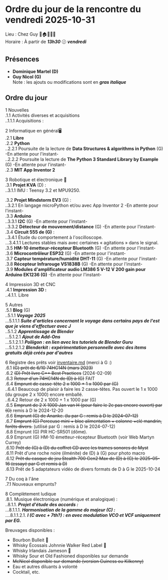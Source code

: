 # Ordre du jour de la rencontre du vendredi 2025-10-31
Lieu :    Chez Guy  🎄🏠🌳🌲🌵    
Horaire : À partir de ___13h30___ 🕜 ___vendredi___  
## Présences
* **Dominique Martel (D)**
* **Guy Nicol (G)**  
Note : les ajouts ou modifications sont en ___gras italique___  
## Ordre du jour
1 Nouvelles  
.1.1  Activités diverses et acquisitions  
..1.1.1 Acquisitions :   

2 Informatique en général🖥  
.2.1 **Libre**  
.2.2 **Python**  
..2.2.1 Poursuite de la lecture de **Data Structures & algorithms in Python** (G) -En attente pour l'instant-  
..2.2.2 Poursuite la lecture de **The Python 3 Standard Library by Example** (G) -En attente pour l'instant-  
.2.3 **MIT App Inventor 2**  

3 Robotique et électronique 🤖  
.3.1 **Projet KVA** (D) :   
..3.1.1 IMU : Teensy 3.2 et MPU9250.  

.3.2 **Projet Mindstorm EV3** (G) :  
..3.2.1 En langage microPython et/ou avec App Inventor 2 -En attente pour l'instant-  
.3.3 **Arduino**  
..3.3.1 **I2C** (G) -En attente pour l'instant-  
..3.3.2 **Détecteur de mouvement/distance** (G) -En attente pour l'instant-  
.3.4 **Circuit 555 de (G)** :  
..3.4.1 Étude du comportement à l'oscilloscope.  
...3.4.1.1 Lectures stables mais avec certaines  « agitations » dans le signal.  
.3.5 **HM-10 émetteur-récepteur Bluetooth** (G) -En attente pour l'instant-  
.3.6 **Microcontrôleur ESP32** (G) -En attente pour l'instant-  
.3.7 **Capteur température/humidité DHT-11** (G) -En attente pour l'instant-  
.3.8 **Récepteur Infrarouge VS1838B** (G) -En attente pour l'instant-  
.3.9 **Modules d'amplificateur audio LM386 5 V-12 V 200 gain pour Arduino EK1236 (G)** -En attente pour l'instant-  

4 Impression 3D et CNC  
.4.1 **Impression 3D :**  
..4.1.1. Libre

5 Autres  
.5.1 **Blog** (G)  
..5.1.1 ___**Voyage 2025**___  
...5.1.1.1 ___Suite d'articles concernant le voyage dans certains pays de l'est que je viens d'effectuer avec J___  
..5.1.2 ___**Apprentissage de Blender**___  
...5.1.2.1 ___Ajout de Add-Ons___  
...5.1.2.1.1 ___Poliigon : en lien avec les tutoriels de Blender Guru___  
...5.1.2.1.2 ___Blenderkit : expérimentation personnelle avec des items gratuits déjà créés par d'autres___  

6 Registre des prêts voir [inventaire.md](./inventaire.md) (merci à G :)   
.6.1 ~~(G) prêt de 6/10 74HC14N  (mars 2023)~~  
.6.2 ~~(D) Prêt livre C++ Best Practices~~ (2024-02-09)  
.6.3 ~~Retour d'un 74HC14N de (D) à (G)~~ FAIT  
.6.4 ~~Emprunt de casse-tête 2 x 1000 + 1 x 1000 par (G)~~  
..6.4.1 Beaucoup de plaisir à faire les 2 casse-têtes. Pas  ouvert le 1 x 1000 (du groupe 2 x 1000) encore emballé.  
..6.4.2 Retour de 2 x 1000 + 1 x 1000 par (G)  
.6.5 ~~Emprunt de 2 X 1000 Jan van H (pour faire le 2e pas encore ouvert) par (G)~~ remis à D le 2024-12-20  
.6.6 ~~Emprunt (G) de Ananke. (lu par G : remis à D le 2024-07-12)~~  
.6.7 ~~Emprunt (G) Perceuse mini + bloc alimentation + colonne +clé mandrin, forêts divers.~~ (utilisé par G : remis à D le 2024-07-12)  
.6.8 Emprunt (G) PIR HC-SR501 (dôme).  
.6.9 Emprunt (G) HM-10 émetteur-récepteur Bluetooth (voir Web Martyn Currey)  
.6.10 ~~Prêt de (G) à (D) du coffret CD avec les trames sonores de Myst~~  
.6.11 Prêt d'une roche noire (ilménite) de (D) à (G) pour photo macro  
.6.12 ~~Prêt du casque de jeu Stealth 700 Gen2 Max de (D) à (G) le 2025-05-16 (essayé par G et remis à D)~~   
.6.13 Prêt de 5 adaptateurs vidéo de divers formats de D à G le 2025-10-24   

7 Du coq à l'âne  
.7.1 Nouveaux emprunts?  

8 Complètement ludique  
.8.1. Musique électronique (numérique et analogique) :  
..8.1.1. ___Projet d'étude des accords :___  
...8.1.1.1. ___Harmonisation de la gamme do majeur (C) :___  
....8.1.1.2.1. ___I (C avec + 7th?) : en avec modulation VCO et VCF uniquement par EG.___  


Breuvages disponibles :
  * Bourbon Bulleit 🥃  
  * Whisky Écossais Johnnie Walker Red Label 🥃  
  * Whisky Irlandais Jameson 🥃  
  * Whisky Sour et Old Fashioned disponibles sur demande
  * ~~McNicol disponible sur demande (version Guiness ou Kilkenny)~~  
  * Eau et autres diluants à volonté  
  * Cocktail, etc.  
